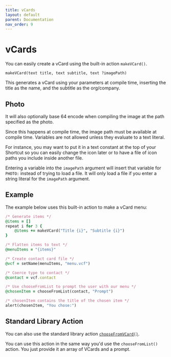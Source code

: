 ```yaml
---
title: vCards
layout: default
parent: Documentation
nav_order: 9
---
```


# vCards

You can easily create a vCard using the built-in action `makeVCard()`.

```
makeVCard(text title, text subtitle, text ?imagePath)
```

This generates a vCard using your parameters at compile time, inserting the title as the name, and the subtitle as the org/company.

## Photo

It will also optionally base 64 encode when compiling the image at the path specified as the photo.

Since this happens at compile time, the image path must be available at compile time. Variables are not allowed unless they evaluate to a text literal.

For instance, you may want to put it in a text constant at the top of your Shortcut so you can easily change the icon later or to have a file of icon paths you include inside another file.

Entering a variable into the `imagePath` argument will insert that variable for `PHOTO:` instead of trying to load a file. It will only load a file if you enter a string literal for the `imagePath` argument.

## Example

The example below uses this built-in action to make a vCard menu:

```ruby
/* Generate items */
@items = []
repeat i for 3 {
    @items += makeVCard("Title {i}", "Subtitle {i}")
}

/* Flatten items to text */
@menuItems = "{items}"

/* Create contact card file */
@vcf = setName(menuItems, "menu.vcf")

/* Coerce type to contact */
@contact = vcf.contact

/* Use chooseFromList to prompt the user with our menu */
@chosenItem = chooseFromList(contact, "Prompt")

/* chosenItem contains the title of the chosen item */
alert(chosenItem, "You chose:")
```

## Standard Library Action

You can also use the standard library action [`chooseFromVCard()`](/language/standard/stdlib#choose-from-vcard).

You can use this action in the same way you'd use the `chooseFromList()` action. You just provide it an array of VCards and a prompt.
